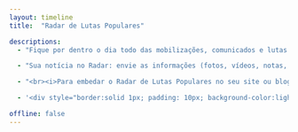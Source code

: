 ```yaml
---
layout: timeline
title:  "Radar de Lutas Populares"

descriptions:
  - "Fique por dentro o dia todo das mobilizações, comunicados e lutas de coletivos/organizações/movimentos populares de todo o país."

  - "Sua notícia no Radar: envie as informações (fotos, vídeos, notas, artigos etc) do coletivo, organização social ou movimento popular onde você atua para jornalismo@brasildefato.com.br ou para o nosso Whatsapp: (11) 98739-4232. Não se esqueça de indicar seu contato, local e data das fotos/vídeos."

  - "<br><i>Para embedar o Radar de Lutas Populares no seu site ou blog, utilize o código abaixo:</i>"

  - '<div style="border:solid 1px; padding: 10px; background-color:lightgray; font-size: 0.8em;">&lt;iframe height=&quot;360&quot; src=&quot;http://radar.brasildefato.com.br&quot; width=&quot;640&quot;&gt;&lt;/iframe&gt;</div>'

offline: false
---
```


